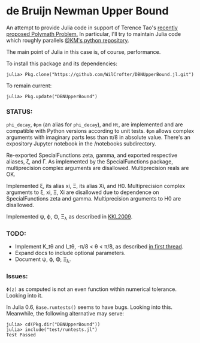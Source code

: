 # de Bruijn Newman Upper Bound

An attempt to provide Julia code in support of Terence Tao's [recently proposed Polymath Problem.](http://michaelnielsen.org/polymath1/index.php?title=De_Bruijn-Newman_constant) In particular, I'll try to maintain Julia code which roughly parallels [@KM's python repository](https://github.com/km-git-acc/dbn_upper_bound).

The main point of Julia in this case is, of course, performance.

To install this package and its dependencies:

```
julia> Pkg.clone("https://github.com/WilCrofter/DBNUpperBound.jl.git")
```
To remain current:
```
julia> Pkg.update("DBNUpperBound")
```

### STATUS:

`phi_decay`, `Φpm` (an alias for `phi_decay`), and `Ht`, are implemented and are compatible with Python versions according to unit tests. `Φpm` allows complex arguments with imaginary parts less than π/8 in absolute value. There's an expository Jupyter notebook in the /notebooks subdirectory.

Re-exported SpecialFunctions zeta, gamma, and exported respective aliases, ζ, and Γ. As implemented by the SpecialFunctions package, multiprecision complex arguments are disallowed. Multiprecision reals are OK.

Implemented ξ, its alias xi, Ξ, its alias Xi, and H0. Multiprecision complex arguments to ξ, xi, Ξ, Xi are disallowed due to dependence on SpecialFunctions zeta and gamma. Multiprecision arguments to H0 are disallowed.

Implemented ψ, ϕ, Φ, Ξ<sub>λ</sub> as described in [KKL2009](https://www.sciencedirect.com/science/article/pii/S0001870809001133).  

### TODO:

* Implement K_tθ and I_tθ, -π/8 < θ < π/8, as described [in first thread](https://terrytao.wordpress.com/2018/01/27/polymath15-first-thread-computing-h_t-asymptotics-and-dynamics-of-zeroes/).
* Expand docs to include optional parameters.
* Document ψ, ϕ, Φ, Ξ<sub>λ</sub>.

### Issues:

`Φ(z)` as computed is not an even function within numerical tolerance. Looking into it.

In Julia 0.6, `Base.runtests()` seems to have bugs. Looking into this. Meanwhile, the following alternative may serve:

```
julia> cd(Pkg.dir("DBNUpperBound"))
julia> include("test/runtests.jl")
Test Passed
```